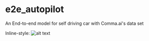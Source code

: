 # e2e_autopilot
An End-to-end model for self driving car with Comma.ai's data set

Inline-style: 
![alt text](https://media.giphy.com/media/EUAYMDe25YJ8I/giphy.gif "demo gif")

